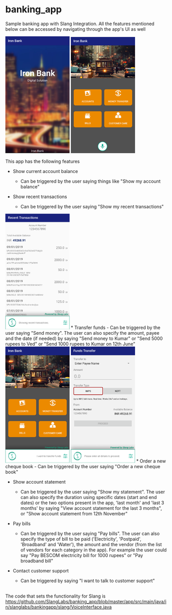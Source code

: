 # banking_app
Sample banking app with Slang Integration.
All the features mentioned below can be accessed by navigating through the app's UI as well

<img src="./images/splash.png" width="200px"> 

<img src="./images/home.png" width="200px">

This app has the following features
* Show current account balance
  - Can be triggered by the user saying things like "Show my account balance"
  
* Show recent transactions
  - Can be triggered by the user saying "Show my recent transactions"
<img src="./images/recent_trans.png" width="200px">
* Transfer funds
  - Can be triggered by the user saying "Send money". The user can also specify the amount, payee and the date (if needed) 
  by saying "Send money to Kumar" or "Send 5000 rupees to Ved" or "Send 1000 rupees to Kumar on 12th June"
  <img src="./images/home_utterance.png" width="200px"> <img src="./images/funds.png" width="200px">
* Order a new cheque book
  - Can be triggered by the user saying "Order a new cheque book"

* Show account statement
  - Can be triggered by the user saying "Show my statement". The user can also specify the duration using specific dates 
  (start and end dates) or the two options present in the app, 'last month' and 'last 3 months' by saying 
  "View account statement for the last 3 months", or "Show account statement from 12th November"

* Pay bills
  - Can be triggered by the user saying "Pay bills". The user can also specify the type of bill to be paid 
  ('Electricity', 'Postpaid', 'Broadband' and 'Water'), the amount and the vendor (from the list of vendors for each category
  in the app). For example the user could say "Pay BESCOM electricity bill for 1000 rupees" or "Pay broadband bill"

* Contact customer support
  - Can be triggered by saying "I want to talk to customer support"

\
The code that sets the functionality for Slang is 
https://github.com/SlangLabs/banking_app/blob/master/app/src/main/java/in/slanglabs/bankingapp/slang/VoiceInterface.java
